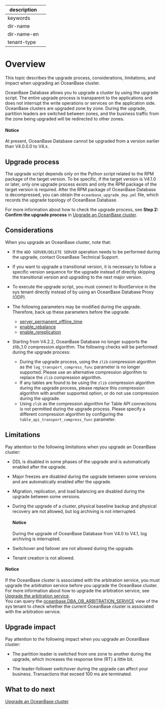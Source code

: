 |description||
|---|---|
|keywords||
|dir-name||
|dir-name-en||
|tenant-type||

# Overview

This topic describes the upgrade process, considerations, limitations, and impact when upgrading an OceanBase cluster.

OceanBase Database allows you to upgrade a cluster by using the upgrade script. The entire upgrade process is transparent to the applications and does not interrupt the write operations or services on the application side. OceanBase clusters are upgraded zone by zone. During the upgrade, partition leaders are switched between zones, and the business traffic from the zone being upgraded will be redirected to other zones. 

<main id="notice" type='notice'>
  <h4>Notice</h4>
  <p>At present, OceanBase Database cannot be upgraded from a version earlier than V4.0.0.0 to V4.x. </p>
</main>

## Upgrade process

The upgrade script depends only on the Python script related to the RPM package of the target version. To be specific, if the target version is V4.1.0 or later, only one upgrade process exists and only the RPM package of the target version is required. After the RPM package of OceanBase Database is decompressed, you can obtain the `oceanbase_upgrade_dep.yml` file, which records the upgrade topology of OceanBase Database. 

For more information about how to check the upgrade process, see **Step 2: Confirm the upgrade process** in [Upgrade an OceanBase cluster](200.start-upgrade.md). 

## Considerations

When you upgrade an OceanBase cluster, note that:

* If the `ADD SERVER/DELETE SERVER` operation needs to be performed during the upgrade, contact OceanBase Technical Support. 
* If you want to upgrade a transitional version, it is necessary to follow a specific version sequence for the upgrade instead of directly skipping the transitional version and upgrading to the next major version.
* To execute the upgrade script, you must connect to RootService in the sys tenant directly instead of by using an OceanBase Database Proxy (ODP). 
* The following parameters may be modified during the upgrade. Therefore, back up these parameters before the upgrade.

   * [server_permanent_offline_time](../../../../../700.reference/800.configuration-items-and-system-variables/100.system-configuration-items/300.cluster-level-configuration-items/19000.server_permanent_offline_time.md)
   * [enable_rebalance](../../../../../700.reference/800.configuration-items-and-system-variables/100.system-configuration-items/400.tenant-level-configuration-items/6700.enable_rebalance.md)
   * [enable_rereplication](../../../../../700.reference/800.configuration-items-and-system-variables/100.system-configuration-items/300.cluster-level-configuration-items/8200.enable_rereplication.md)

* Starting from V4.2.2, OceanBase Database no longer supports the zlib_1.0 compression algorithm. The following checks will be performed during the upgrade process:

  * During the upgrade process, using the `zlib` compression algorithm as the `log_transport_compress_func` parameter is no longer supported. Please use an alternative compression algorithm to replace the `zlib` compression algorithm.
  * If any tables are found to be using the `zlib` compression algorithm during the upgrade process, please replace this compression algorithm with another supported option, or do not use compression during the upgrade.
  * Using `zlib` as the compression algorithm for Table API connections is not permitted during the upgrade process. Please specify a different compression algorithm by configuring the `table_api_transport_compress_func` parameter.

## Limitations

Pay attention to the following limitations when you upgrade an OceanBase cluster:

* DDL is disabled in some phases of the upgrade and is automatically enabled after the upgrade. 
* Major freezes are disabled during the upgrade between some versions and are automatically enabled after the upgrade. 
* Migration, replication, and load balancing are disabled during the upgrade between some versions. 
* During the upgrade of a cluster, physical baseline backup and physical recovery are not allowed, but log archiving is not interrupted. 

    <main id="notice" type='notice'>
      <h4>Notice</h4>
      <p>During the upgrade of OceanBase Database from V4.0 to V4.1, log archiving is interrupted. </p>
    </main>

* Switchover and failover are not allowed during the upgrade. 
* Tenant creation is not allowed. 

<main id="notice" type='notice'>
  <h4>Notice</h4>
  <p>If the OceanBase cluster is associated with the arbitration service, you must upgrade the arbitration service before you upgrade the OceanBase cluster. For more information about how to upgrade the arbitration service, see <a href="200.arbitration-services-version-upgrade.md">Upgrade the arbitration service</a>. </br>You can query the <a href="../../../../../700.reference/700.system-views/300.system-view-of-sys-tenant/200.dictionary-view-of-sys-tenant/19600.oceanbase-dba_ob_arbitration_service-of-sys-tenant.md">oceanbase.DBA_OB_ARBITRATION_SERVICE</a> view of the sys tenant to check whether the current OceanBase cluster is associated with the arbitration service. </p>
</main>

## Upgrade impact

Pay attention to the following impact when you upgrade an OceanBase cluster:

* The partition leader is switched from one zone to another during the upgrade, which increases the response time (RT) a little bit. 

* The leader-follower switchover during the upgrade can affect your business. Transactions that exceed 100 ms are terminated. 

## What to do next

[Upgrade an OceanBase cluster](200.start-upgrade.md)

<!-- ## References

For more information about how to upgrade an OceanBase cluster by using OceanBase Cloud Platform (OCP), see [Upgrade an OceanBase cluster](https://www.oceanbase.com/docs/enterprise-oceanbase-ocp-cn-1000000000125677).  -->
